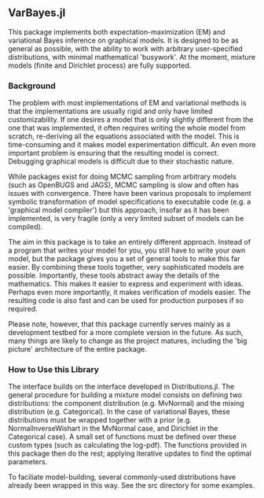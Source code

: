 ## VarBayes.jl

This package implements both expectation-maximization (EM) and variational Bayes inference on graphical models. It is designed to be as general as possible, with the ability to work with arbitrary user-specified distributions, with minimal mathematical 'busywork'. At the moment, mixture models (finite and Dirichlet process) are fully supported.

### Background

The problem with most implementations of EM and variational methods is that the implementations are usually rigid and only have limited customizability. If one desires a model that is only slightly different from the one that was implemented, it often requires writing the whole model from scratch, re-deriving all the equations associated with the model. This is time-consuming and it makes model experimentation difficult. An even more important problem is ensuring that the resulting model is correct. Debugging graphical models is difficult due to their stochastic nature.

While packages exist for doing MCMC sampling from arbitrary models (such as OpenBUGS and JAGS), MCMC sampling is slow and often has issues with convergence. There have been various proposals to implement symbolic transformation of model specifications to executable code (e.g. a 'graphical model compiler') but this approach, insofar as it has been implemented, is very fragile (only a very limited subset of models can be compiled).

The aim in this package is to take an entirely different approach. Instead of a program that writes your model for you, you still have to write your own model, but the package gives you a set of general tools to make this far easier. By combining these tools together, very sophisticated models are possible. Importantly, these tools abstract away the details of the mathematics. This makes it easier to express and experiment with ideas. Perhaps even more importantly, it makes verification of models easier. The resulting code is also fast and can be used for production purposes if so required.

Please note, however, that this package currently serves mainly as a development testbed for a more complete version in the future. As such, many things are likely to change as the project matures, including the 'big picture' architecture of the entire package.

### How to Use this Library

The interface builds on the interface developed in Distributions.jl. The general procedure for building a mixture model consists on defining two distributions: the component distribution (e.g. MvNormal) and the mixing distribution (e.g. Categorical). In the case of variational Bayes, these distributions must be wrapped together with a prior (e.g. NormalInverseWishart in the MvNormal case, and Dirichlet in the Categorical case). A small set of functions must be defined over these custom types (such as calculating the log-pdf). The functions provided in this package then do the rest; applying iterative updates to find the optimal parameters.

To faciliate model-building, several commonly-used distributions have already been wrapped in this way. See the src directory for some examples.
